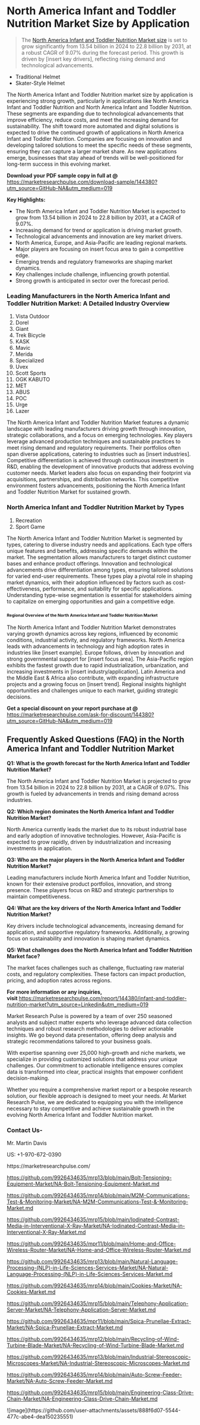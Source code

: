 <h1>North America Infant and Toddler Nutrition Market&nbsp;Size by Application</h1><blockquote><p>The <a href="https://marketresearchpulse.com/download-sample/144380?utm_source=GitHub-NA&amp;utm_medium=019">North America Infant and Toddler Nutrition Market size</a> is set to grow significantly from 13.54 billion in 2024 to 22.8 billion by 2031, at a robust CAGR of 9.07% during the forecast period. This growth is driven by [insert key drivers], reflecting rising demand and technological advancements.</p></blockquote><ul><li>Traditional Helmet<li> Skater-Style Helmet</li></ul><p>The North America Infant and Toddler Nutrition market size by application is experiencing strong growth, particularly in applications like North America Infant and Toddler Nutrition and North America Infant and Toddler Nutrition. These segments are expanding due to technological advancements that improve efficiency, reduce costs, and meet the increasing demand for sustainability. The shift toward more automated and digital solutions is expected to drive the continued growth of applications in North America Infant and Toddler Nutrition. Companies are focusing on innovation and developing tailored solutions to meet the specific needs of these segments, ensuring they can capture a larger market share. As new applications emerge, businesses that stay ahead of trends will be well-positioned for long-term success in this evolving market.</p><p><strong>Download your PDF sample copy in full at @ </strong><a href="https://marketresearchpulse.com/download-sample/144380?utm_source=GitHub-NA&amp;utm_medium=019">https://marketresearchpulse.com/download-sample/144380?utm_source=GitHub-NA&amp;utm_medium=019</a></p><p><strong>Key Highlights: </strong></p><ul><li>The North America Infant and Toddler Nutrition Market is expected to grow from 13.54 billion in 2024 to 22.8 billion by 2031, at a CAGR of 9.07%.</li><li>Increasing demand for trend or application is driving market growth.</li><li>Technological advancements and innovation are key market drivers.</li><li>North America, Europe, and Asia-Pacific are leading regional markets.</li><li>Major players are focusing on insert focus area to gain a competitive edge.</li><li>Emerging trends and regulatory frameworks are shaping market dynamics.</li><li>Key challenges include challenge, influencing growth potential.</li><li>Strong growth is anticipated in sector over the forecast period.</li></ul><h3>Leading Manufacturers in the North America Infant and Toddler Nutrition Market: A Detailed Industry Overview</h3><ol><li>Vista Outdoor</li><li>Dorel</li><li>Giant</li><li>Trek Bicycle</li><li>KASK</li><li>Mavic</li><li>Merida</li><li>Specialized</li><li>Uvex</li><li>Scott Sports</li><li>OGK KABUTO</li><li>MET</li><li>ABUS</li><li>POC</li><li>Urge</li><li>Lazer</li></ol><div class="flex max-w-full flex-col flex-grow"><div class="min-h-8 text-message flex w-full flex-col items-end gap-2 whitespace-normal break-words [.text-message+&amp;]:mt-5" dir="auto" data-message-author-role="assistant" data-message-id="fd8432e4-4910-450d-b182-61b7bfb0a01f" data-message-model-slug="gpt-4o"><div class="flex w-full flex-col gap-1 empty:hidden first:pt-[3px]"><div class="markdown prose w-full break-words dark:prose-invert light"><p>The North America Infant and Toddler Nutrition Market features a dynamic landscape with leading manufacturers driving growth through innovation, strategic collaborations, and a focus on emerging technologies. Key players leverage advanced production techniques and sustainable practices to meet rising demand and regulatory requirements. Their portfolios often span diverse applications, catering to industries such as [insert industries]. Competitive differentiation is achieved through continuous investment in R&amp;D, enabling the development of innovative products that address evolving customer needs. Market leaders also focus on expanding their footprint via acquisitions, partnerships, and distribution networks. This competitive environment fosters advancements, positioning the North America Infant and Toddler Nutrition Market for sustained growth.</p></div></div></div></div><h3>North America Infant and Toddler Nutrition Market by Types</h3><ol><li>Recreation<li> Sport Game</li></ol><div class="flex max-w-full flex-col flex-grow"><div class="min-h-8 text-message flex w-full flex-col items-end gap-2 whitespace-normal break-words [.text-message+&amp;]:mt-5" dir="auto" data-message-author-role="assistant" data-message-id="084470be-0bb7-4664-bddf-5156b4f41249" data-message-model-slug="gpt-4o-mini"><div class="flex w-full flex-col gap-1 empty:hidden first:pt-[3px]"><div class="markdown prose w-full break-words dark:prose-invert light"><p>The North America Infant and Toddler Nutrition Market is segmented by types, catering to diverse industry needs and applications. Each type offers unique features and benefits, addressing specific demands within the market. The segmentation allows manufacturers to target distinct customer bases and enhance product offerings. Innovation and technological advancements drive differentiation among types, ensuring tailored solutions for varied end-user requirements. These types play a pivotal role in shaping market dynamics, with their adoption influenced by factors such as cost-effectiveness, performance, and suitability for specific applications. Understanding type-wise segmentation is essential for stakeholders aiming to capitalize on emerging opportunities and gain a competitive edge.</p></div></div></div></div><h3><span style="font-size: 11px;">Regional Overview of the North America Infant and Toddler Nutrition Market</span></h3><div class="flex max-w-full flex-col flex-grow"><div class="min-h-8 text-message flex w-full flex-col items-end gap-2 whitespace-normal break-words [.text-message+&amp;]:mt-5" dir="auto" data-message-author-role="assistant" data-message-id="e9038762-ce64-4e30-91c9-9bd413514231" data-message-model-slug="gpt-4o-mini"><div class="flex w-full flex-col gap-1 empty:hidden first:pt-[3px]"><div class="markdown prose w-full break-words dark:prose-invert light"><p>The North America Infant and Toddler Nutrition Market demonstrates varying growth dynamics across key regions, influenced by economic conditions, industrial activity, and regulatory frameworks. North America leads with advancements in technology and high adoption rates in industries like [insert example]. Europe follows, driven by innovation and strong governmental support for [insert focus area]. The Asia-Pacific region exhibits the fastest growth due to rapid industrialization, urbanization, and increasing investments in [insert industry/application]. Latin America and the Middle East &amp; Africa also contribute, with expanding infrastructure projects and a growing focus on [insert trend]. Regional insights highlight opportunities and challenges unique to each market, guiding strategic decisions.</p></div></div></div></div><p><strong>Get a special discount on your report purchase at @ </strong><a href="https://marketresearchpulse.com/ask-for-discount/144380?utm_source=GitHub-NA&amp;utm_medium=019">https://marketresearchpulse.com/ask-for-discount/144380?utm_source=GitHub-NA&amp;utm_medium=019</a></p><h2>Frequently Asked Questions (FAQ) in the North America Infant and Toddler Nutrition Market</h2><p><strong>Q1: What is the growth forecast for the North America Infant and Toddler Nutrition Market?</strong></p><p>The North America Infant and Toddler Nutrition Market is projected to grow from 13.54 billion in 2024 to 22.8 billion by 2031, at a CAGR of 9.07%. This growth is fueled by advancements in trends and rising demand across industries.</p><p><strong>Q2: Which region dominates the North America Infant and Toddler Nutrition Market?</strong></p><p>North America currently leads the market due to its robust industrial base and early adoption of innovative technologies. However, Asia-Pacific is expected to grow rapidly, driven by industrialization and increasing investments in application.</p><p><strong>Q3: Who are the major players in the North America Infant and Toddler Nutrition Market?</strong></p><p>Leading manufacturers include North America Infant and Toddler Nutrition, known for their extensive product portfolios, innovation, and strong presence. These players focus on R&amp;D and strategic partnerships to maintain competitiveness.</p><p><strong>Q4: What are the key drivers of the North America Infant and Toddler Nutrition Market?</strong></p><p>Key drivers include technological advancements, increasing demand for application, and supportive regulatory frameworks. Additionally, a growing focus on sustainability and innovation is shaping market dynamics.</p><p><strong>Q5: What challenges does the North America Infant and Toddler Nutrition Market face?</strong></p><p>The market faces challenges such as challenge, fluctuating raw material costs, and regulatory complexities. These factors can impact production, pricing, and adoption rates across regions.</p><p><strong>For more information or any inquiries, visit&nbsp;</strong><a href="https://marketresearchpulse.com/report/144380/infant-and-toddler-nutrition-market?utm_source=Linkedin&utm_medium=019">https://marketresearchpulse.com/report/144380/infant-and-toddler-nutrition-market?utm_source=Linkedin&utm_medium=019</a></p><p>Market Research Pulse is powered by a team of over 250 seasoned analysts and subject matter experts who leverage advanced data collection techniques and robust research methodologies to deliver actionable insights. We go beyond data presentation, offering deep analysis and strategic recommendations tailored to your business goals.</p><p>With expertise spanning over 25,000 high-growth and niche markets, we specialize in providing customized solutions that address your unique challenges. Our commitment to actionable intelligence ensures complex data is transformed into clear, practical insights that empower confident decision-making.</p><p>Whether you require a comprehensive market report or a bespoke research solution, our flexible approach is designed to meet your needs. At Market Research Pulse, we are dedicated to equipping you with the intelligence necessary to stay competitive and achieve sustainable growth in the evolving North America Infant and Toddler Nutrition market.</p><h3><strong>Contact Us-</strong></h3><p>Mr. Martin Davis</p><p>US: +1-970-672-0390</p><p>https://marketresearchpulse.com/</p><p><a href="https://github.com/9926434635/mrp13/blob/main/Bolt-Tensioning-Equipment-Market/NA-Bolt-Tensioning-Equipment-Market.md">https://github.com/9926434635/mrp13/blob/main/Bolt-Tensioning-Equipment-Market/NA-Bolt-Tensioning-Equipment-Market.md</a></p><p><a href="https://github.com/9926434635/mrp14/blob/main/M2M-Communications-Test-&-Monitoring-Market/NA-M2M-Communications-Test-&-Monitoring-Market.md">https://github.com/9926434635/mrp14/blob/main/M2M-Communications-Test-&-Monitoring-Market/NA-M2M-Communications-Test-&-Monitoring-Market.md</a></p><p><a href="https://github.com/9926434635/mrp15/blob/main/Iodinated-Contrast-Media-in-Interventional-X-Ray-Market/NA-Iodinated-Contrast-Media-in-Interventional-X-Ray-Market.md">https://github.com/9926434635/mrp15/blob/main/Iodinated-Contrast-Media-in-Interventional-X-Ray-Market/NA-Iodinated-Contrast-Media-in-Interventional-X-Ray-Market.md</a></p><p><a href="https://github.com/9926434635/mpr11/blob/main/Home-and-Office-Wireless-Router-Market/NA-Home-and-Office-Wireless-Router-Market.md">https://github.com/9926434635/mpr11/blob/main/Home-and-Office-Wireless-Router-Market/NA-Home-and-Office-Wireless-Router-Market.md</a></p><p><a href="https://github.com/9926434635/mrp13/blob/main/Natural-Language-Processing-(NLP)-in-Life-Sciences-Services-Market/NA-Natural-Language-Processing-(NLP)-in-Life-Sciences-Services-Market.md">https://github.com/9926434635/mrp13/blob/main/Natural-Language-Processing-(NLP)-in-Life-Sciences-Services-Market/NA-Natural-Language-Processing-(NLP)-in-Life-Sciences-Services-Market.md</a></p><p><a href="https://github.com/9926434635/mrp14/blob/main/Cookies-Market/NA-Cookies-Market.md">https://github.com/9926434635/mrp14/blob/main/Cookies-Market/NA-Cookies-Market.md</a></p><p><a href="https://github.com/9926434635/mrp15/blob/main/Telephony-Application-Server-Market/NA-Telephony-Application-Server-Market.md">https://github.com/9926434635/mrp15/blob/main/Telephony-Application-Server-Market/NA-Telephony-Application-Server-Market.md</a></p><p><a href="https://github.com/9926434635/mpr11/blob/main/Spica-Prunellae-Extract-Market/NA-Spica-Prunellae-Extract-Market.md">https://github.com/9926434635/mpr11/blob/main/Spica-Prunellae-Extract-Market/NA-Spica-Prunellae-Extract-Market.md</a></p><p><a href="https://github.com/9926434635/mrp12/blob/main/Recycling-of-Wind-Turbine-Blade-Market/NA-Recycling-of-Wind-Turbine-Blade-Market.md">https://github.com/9926434635/mrp12/blob/main/Recycling-of-Wind-Turbine-Blade-Market/NA-Recycling-of-Wind-Turbine-Blade-Market.md</a></p><p><a href="https://github.com/9926434635/mrp13/blob/main/Industrial-Stereoscopic-Microscopes-Market/NA-Industrial-Stereoscopic-Microscopes-Market.md">https://github.com/9926434635/mrp13/blob/main/Industrial-Stereoscopic-Microscopes-Market/NA-Industrial-Stereoscopic-Microscopes-Market.md</a></p><p><a href="https://github.com/9926434635/mrp14/blob/main/Auto-Screw-Feeder-Market/NA-Auto-Screw-Feeder-Market.md">https://github.com/9926434635/mrp14/blob/main/Auto-Screw-Feeder-Market/NA-Auto-Screw-Feeder-Market.md</a></p><p><a href="https://github.com/9926434635/mrp15/blob/main/Engineering-Class-Drive-Chain-Market/NA-Engineering-Class-Drive-Chain-Market.md">https://github.com/9926434635/mrp15/blob/main/Engineering-Class-Drive-Chain-Market/NA-Engineering-Class-Drive-Chain-Market.md</a></p>
![image](https://github.com/user-attachments/assets/888f6d07-5544-477c-abe4-dea150235551)
